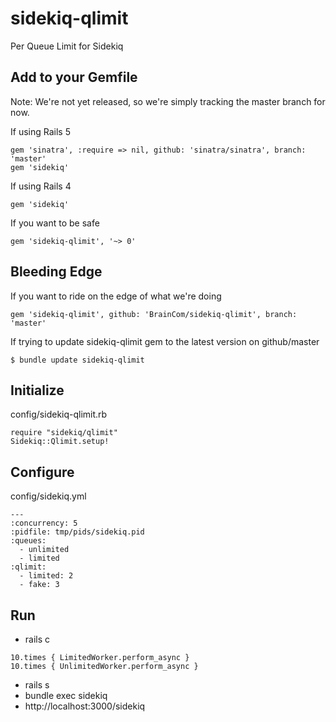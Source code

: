 # sidekiq-qlimit
Per Queue Limit for Sidekiq

Add to your Gemfile
-------------------
Note: We're not yet released, so we're simply tracking the master branch for now.  

If using Rails 5
```
gem 'sinatra', :require => nil, github: 'sinatra/sinatra', branch: 'master'
gem 'sidekiq'
```

If using Rails 4
```
gem 'sidekiq'
```

If you want to be safe
```
gem 'sidekiq-qlimit', '~> 0'
```

Bleeding Edge
-------------------
If you want to ride on the edge of what we're doing
```
gem 'sidekiq-qlimit', github: 'BrainCom/sidekiq-qlimit', branch: 'master'
```

If trying to update sidekiq-qlimit gem to the latest version on github/master
```
$ bundle update sidekiq-qlimit
```


Initialize
-------------
config/sidekiq-qlimit.rb
```
require "sidekiq/qlimit"
Sidekiq::Qlimit.setup!
```


Configure
-------------
config/sidekiq.yml
```
---
:concurrency: 5
:pidfile: tmp/pids/sidekiq.pid
:queues:
  - unlimited
  - limited
:qlimit:
  - limited: 2
  - fake: 3
```

Run
---
* rails c
```
10.times { LimitedWorker.perform_async }
10.times { UnlimitedWorker.perform_async }
```
* rails s
* bundle exec sidekiq
* http://localhost:3000/sidekiq

